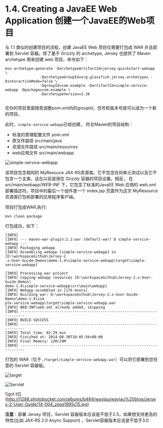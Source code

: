 1.4. Creating a JavaEE Web Application 创建一个JavaEE的Web项目
========================

与 1.1 类似的创建项目的流程，创建 JavaEE Web 项目仅需要打包成 WAR 并且部署到 Servlet 容器。除了基于 Grizzly 的 archetype,
 Jersey 也提供了 Maven archetype 用来创建 web 项目，命令如下：

```
mvn archetype:generate -DarchetypeArtifactId=jersey-quickstart-webapp \
                -DarchetypeGroupId=org.glassfish.jersey.archetypes -DinteractiveMode=false \
                -DgroupId=com.example -DartifactId=simple-service-webapp -Dpackage=com.example \
                -DarchetypeVersion=2.16
                
```
在你的项目里面随意调整pom.xml内的groupId，包号和版本号就可以成为一个新的项目。

此时，`simple-service-webapp`已经创建， 符合Maven的项目结构：

* 标准的管理配置文件 pom.xml
* 原文件路径 src/main/java
* 资源文件路径 src/main/resources
* web应用文件 src/main/webapp

![simple-service-webapp](http://i1288.photobucket.com/albums/b484/waylau/waylau%20blog/Jersey-2-User-Guide/14-001_zps51654e50.jpg)


该项目包含相同的 MyResouce JAX-RS资源类。它不包含任何单元测试以及它不包含一个主类，这在以前是用在 Grizzly 容器的项目设置。相反， 在 src/main/webapp/WEB-INF 下，它包含了标准的JavaEE Web 应用的 web.xml 部署描述符。项目中的最后一个组件是一个 index.jsp 页面作为这次 MyResource  资源类打包和部署的应用程序客户端。

项目打包成WAR,执行:

	mvn clean package

打包成功，如下：
	
	[INFO]
	[INFO] --- maven-war-plugin:2.2:war (default-war) @ simple-service-webapp ---
	[INFO] Packaging webapp
	[INFO] Assembling webapp [simple-service-webapp] in [D:\workspaceGithub\Jersey-2
	.x-User-Guide-Demos\demo-1.4\simple-service-webapp\target\simple-service-webapp]
	
	[INFO] Processing war project
	[INFO] Copying webapp resources [D:\workspaceGithub\Jersey-2.x-User-Guide-Demos\
	demo-1.4\simple-service-webapp\src\main\webapp]
	[INFO] Webapp assembled in [176 msecs]
	[INFO] Building war: D:\workspaceGithub\Jersey-2.x-User-Guide-Demos\demo-1.4\sim
	ple-service-webapp\target\simple-service-webapp.war
	[INFO] WEB-INF\web.xml already added, skipping
	[INFO] ------------------------------------------------------------------------
	[INFO] BUILD SUCCESS
	[INFO] ------------------------------------------------------------------------
	[INFO] Total time: 02:29 min
	[INFO] Finished at: 2014-08-30T10:05:56+08:00
	[INFO] Final Memory: 12M/29M
	[INFO] ------------------------------------------------------------------------

打包的 WAR（位于`./target/simple-service-webapp.war`）可以将它部署到您任意的 Servlet 容器版。
 
![target](http://i1288.photobucket.com/albums/b484/waylau/waylau%20blog/Jersey-2-User-Guide/14-002_zps4abe828a.jpg)

![Servlet](http://i1288.photobucket.com/albums/b484/waylau/waylau%20blog/Jersey-2-User-Guide/14-003_zpsea860000.jpg)

![got it]](http://i1288.photobucket.com/albums/b484/waylau/waylau%20blog/Jersey-2-User-Guide/14-004_zpse1995c15.jpg)

**注意**：部署 Jersey 项目，Servlet 容器版本应该是不低于2.5，如果想支持更高的特性(比如 JAX-RS 2.0 Async Support) ，Servlet容器版本应该是不低于3.0
